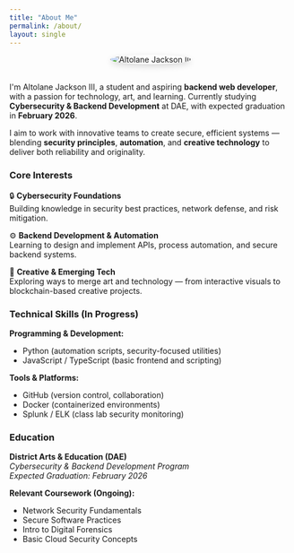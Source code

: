 ```yaml
---
title: "About Me"
permalink: /about/
layout: single
---
```


<div style="text-align:center; margin-bottom:2rem;">
  <img src="{{ '/assets/img/profile.jpg' | relative_url }}" alt="Altolane Jackson III" 
       style="max-width:200px; border-radius:50%; box-shadow:0 4px 12px rgba(0,0,0,.15);">
</div>

I'm Altolane Jackson III, a student and aspiring **backend web developer**, with a passion for technology, art, and learning. Currently studying **Cybersecurity & Backend Development** at DAE, with expected graduation in **February 2026**.

I aim to work with innovative teams to create secure, efficient systems — blending **security principles**, **automation**, and **creative technology** to deliver both reliability and originality.

### Core Interests

🔒 **Cybersecurity Foundations**  
Building knowledge in security best practices, network defense, and risk mitigation.

⚙️ **Backend Development & Automation**  
Learning to design and implement APIs, process automation, and secure backend systems.

🎨 **Creative & Emerging Tech**  
Exploring ways to merge art and technology — from interactive visuals to blockchain-based creative projects.

### Technical Skills (In Progress)

**Programming & Development:**
- Python (automation scripts, security-focused utilities)
- JavaScript / TypeScript (basic frontend and scripting)

**Tools & Platforms:**
- GitHub (version control, collaboration)
- Docker (containerized environments)
- Splunk / ELK (class lab security monitoring)

### Education

**District Arts & Education (DAE)**  
*Cybersecurity & Backend Development Program*  
*Expected Graduation: February 2026*

**Relevant Coursework (Ongoing):**
- Network Security Fundamentals
- Secure Software Practices
- Intro to Digital Forensics
- Basic Cloud Security Concepts
